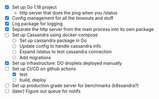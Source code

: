 - [x] Set up Go 1.18 project
    - http server that does the ping when you /status
- [x] Config management for all the timeouts and stuff
- [x] Log package for logging
- [x] Separate the http server from the main process into its own package
- [ ] Set up Cassandra using docker-compose
  - [ ] Set up cassandra package in Go
  - [ ] Update config to handle cassandra info
  - [ ] Expand /status to test cassandra connection
  - [ ] Add migrations
- [x] Set up infrastructure: DO droplets deployed manually
- [ ] Set up CI/CD on github actions
    - [x] test
    - [ ] build, deploy
- [ ] Set up production grade server for benchmarks (k8ssandra?)
- [ ] (later) Figure out queue for notifs